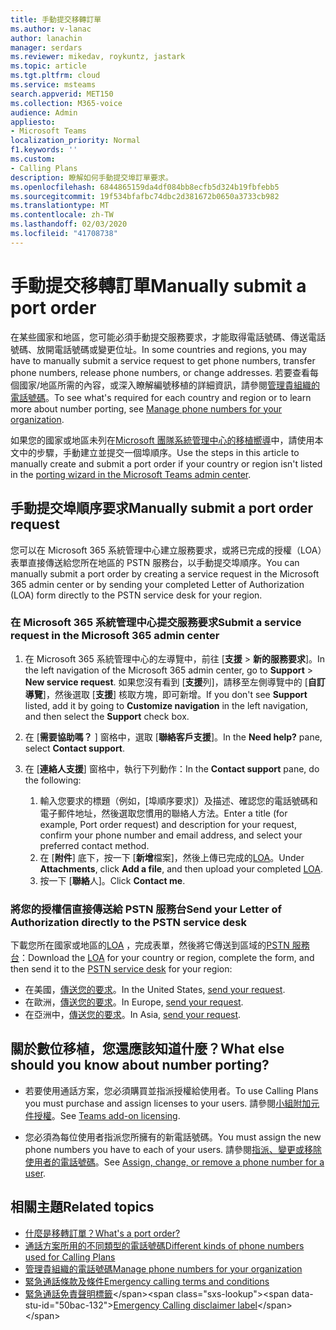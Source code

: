 ```yaml
---
title: 手動提交移轉訂單
ms.author: v-lanac
author: lanachin
manager: serdars
ms.reviewer: mikedav, roykuntz, jastark
ms.topic: article
ms.tgt.pltfrm: cloud
ms.service: msteams
search.appverid: MET150
ms.collection: M365-voice
audience: Admin
appliesto:
- Microsoft Teams
localization_priority: Normal
f1.keywords: ''
ms.custom:
- Calling Plans
description: 瞭解如何手動提交埠訂單要求。
ms.openlocfilehash: 6844865159da4df084bb8ecfb5d324b19fbfebb5
ms.sourcegitcommit: 19f534bfafbc74dbc2d381672b0650a3733cb982
ms.translationtype: MT
ms.contentlocale: zh-TW
ms.lasthandoff: 02/03/2020
ms.locfileid: "41708738"
---
```

# <a name="manually-submit-a-port-order"></a><span data-ttu-id="50bac-103">手動提交移轉訂單</span><span class="sxs-lookup"><span data-stu-id="50bac-103">Manually submit a port order</span></span>

<span data-ttu-id="50bac-104">在某些國家和地區，您可能必須手動提交服務要求，才能取得電話號碼、傳送電話號碼、放開電話號碼或變更位址。</span><span class="sxs-lookup"><span data-stu-id="50bac-104">In some countries and regions, you may have to manually submit a service request to get phone numbers, transfer phone numbers, release phone numbers, or change addresses.</span></span> <span data-ttu-id="50bac-105">若要查看每個國家/地區所需的內容，或深入瞭解編號移植的詳細資訊，請參閱[管理貴組織的電話號碼](../manage-phone-numbers-for-your-organization/manage-phone-numbers-for-your-organization.md)。</span><span class="sxs-lookup"><span data-stu-id="50bac-105">To see what's required for each country and region or to learn more about number porting, see [Manage phone numbers for your organization](../manage-phone-numbers-for-your-organization/manage-phone-numbers-for-your-organization.md).</span></span>

<span data-ttu-id="50bac-106">如果您的國家或地區未列在[Microsoft 團隊系統管理中心的移植嚮導](transfer-phone-numbers-to-teams.md)中，請使用本文中的步驟，手動建立並提交一個埠順序。</span><span class="sxs-lookup"><span data-stu-id="50bac-106">Use the steps in this article to manually create and submit a port order if your country or region isn't listed in the [porting wizard in the Microsoft Teams admin center](transfer-phone-numbers-to-teams.md).</span></span>

## <a name="manually-submit-a-port-order-request"></a><span data-ttu-id="50bac-107">手動提交埠順序要求</span><span class="sxs-lookup"><span data-stu-id="50bac-107">Manually submit a port order request</span></span>

<span data-ttu-id="50bac-108">您可以在 Microsoft 365 系統管理中心建立服務要求，或將已完成的授權（LOA）表單直接傳送給您所在地區的 PSTN 服務台，以手動提交埠順序。</span><span class="sxs-lookup"><span data-stu-id="50bac-108">You can manually submit a port order by creating a service request in the Microsoft 365 admin center or by sending your completed Letter of Authorization (LOA) form directly to the PSTN service desk for your region.</span></span>

### <a name="submit-a-service-request-in-the-microsoft-365-admin-center"></a><span data-ttu-id="50bac-109">在 Microsoft 365 系統管理中心提交服務要求</span><span class="sxs-lookup"><span data-stu-id="50bac-109">Submit a service request in the Microsoft 365 admin center</span></span>

1. <span data-ttu-id="50bac-110">在 Microsoft 365 系統管理中心的左導覽中，前往 [**支援** > **新的服務要求**]。</span><span class="sxs-lookup"><span data-stu-id="50bac-110">In the left navigation of the Microsoft 365 admin center, go to **Support** > **New service request**.</span></span>  <span data-ttu-id="50bac-111">如果您沒有看到 [**支援**列]，請移至左側導覽中的 [**自訂導覽**]，然後選取 [**支援**] 核取方塊，即可新增。</span><span class="sxs-lookup"><span data-stu-id="50bac-111">If you don't see **Support** listed, add it by going to **Customize navigation** in the left navigation, and then select the **Support** check box.</span></span>
2. <span data-ttu-id="50bac-112">在 [**需要協助嗎？** ] 窗格中，選取 [**聯絡客戶支援**]。</span><span class="sxs-lookup"><span data-stu-id="50bac-112">In the **Need help?** pane, select **Contact support**.</span></span>
3. <span data-ttu-id="50bac-113">在 [**連絡人支援**] 窗格中，執行下列動作：</span><span class="sxs-lookup"><span data-stu-id="50bac-113">In the **Contact support** pane, do the following:</span></span>

    1. <span data-ttu-id="50bac-114">輸入您要求的標題（例如，[埠順序要求]）及描述、確認您的電話號碼和電子郵件地址，然後選取您慣用的聯絡人方法。</span><span class="sxs-lookup"><span data-stu-id="50bac-114">Enter a title (for example, Port order request) and description for your request, confirm your phone number and email address, and select your preferred contact method.</span></span>
    2. <span data-ttu-id="50bac-115">在 [**附件**] 底下，按一下 [**新增**檔案]，然後上傳已完成的[LOA](../manage-phone-numbers-for-your-organization/manage-phone-numbers-for-your-organization.md#letters-of-authorization-loas-for-transferring-numbers)。</span><span class="sxs-lookup"><span data-stu-id="50bac-115">Under **Attachments**, click **Add a file**, and then upload your completed [LOA](../manage-phone-numbers-for-your-organization/manage-phone-numbers-for-your-organization.md#letters-of-authorization-loas-for-transferring-numbers).</span></span>
    3. <span data-ttu-id="50bac-116">按一下 [**聯絡**人]。</span><span class="sxs-lookup"><span data-stu-id="50bac-116">Click **Contact me**.</span></span>

### <a name="send-your-letter-of-authorization-directly-to-the-pstn-service-desk"></a><span data-ttu-id="50bac-117">將您的授權信直接傳送給 PSTN 服務台</span><span class="sxs-lookup"><span data-stu-id="50bac-117">Send your Letter of Authorization directly to the PSTN service desk</span></span>

<span data-ttu-id="50bac-118">下載您所在國家或地區的[LOA](../manage-phone-numbers-for-your-organization/manage-phone-numbers-for-your-organization.md#letters-of-authorization-loas-for-transferring-numbers) ，完成表單，然後將它傳送到區域的[PSTN 服務台](../manage-phone-numbers-for-your-organization/contact-pstn-service-desk.md)：</span><span class="sxs-lookup"><span data-stu-id="50bac-118">Download the [LOA](../manage-phone-numbers-for-your-organization/manage-phone-numbers-for-your-organization.md#letters-of-authorization-loas-for-transferring-numbers) for your country or region, complete the form, and then send it to the [PSTN service desk](../manage-phone-numbers-for-your-organization/contact-pstn-service-desk.md) for your region:</span></span>

- <span data-ttu-id="50bac-119">在美國，[傳送您的要求](mailto:ptn@microsoft.com)。</span><span class="sxs-lookup"><span data-stu-id="50bac-119">In the United States, [send your request](mailto:ptn@microsoft.com).</span></span>
- <span data-ttu-id="50bac-120">在歐洲，[傳送您的要求](mailto:ptneu@microsoft.com)。</span><span class="sxs-lookup"><span data-stu-id="50bac-120">In Europe, [send your request](mailto:ptneu@microsoft.com).</span></span>
- <span data-ttu-id="50bac-121">在亞洲中，[傳送您的要求](mailto:ptnapac@microsoft.com)。</span><span class="sxs-lookup"><span data-stu-id="50bac-121">In Asia, [send your request](mailto:ptnapac@microsoft.com).</span></span>
  
## <a name="what-else-should-you-know-about-number-porting"></a><span data-ttu-id="50bac-122">關於數位移植，您還應該知道什麼？</span><span class="sxs-lookup"><span data-stu-id="50bac-122">What else should you know about number porting?</span></span>

- <span data-ttu-id="50bac-123">若要使用通話方案，您必須購買並指派授權給使用者。</span><span class="sxs-lookup"><span data-stu-id="50bac-123">To use Calling Plans you must purchase and assign licenses to your users.</span></span> <span data-ttu-id="50bac-124">請參閱[小組附加元件授權](../teams-add-on-licensing/microsoft-teams-add-on-licensing.md)。</span><span class="sxs-lookup"><span data-stu-id="50bac-124">See [Teams add-on licensing](../teams-add-on-licensing/microsoft-teams-add-on-licensing.md).</span></span>
    
- <span data-ttu-id="50bac-125">您必須為每位使用者指派您所擁有的新電話號碼。</span><span class="sxs-lookup"><span data-stu-id="50bac-125">You must assign the new phone numbers you have to each of your users.</span></span> <span data-ttu-id="50bac-126">請參閱[指派、變更或移除使用者的電話號碼](../assign-change-or-remove-a-phone-number-for-a-user.md)。</span><span class="sxs-lookup"><span data-stu-id="50bac-126">See [Assign, change, or remove a phone number for a user](../assign-change-or-remove-a-phone-number-for-a-user.md).</span></span>

## <a name="related-topics"></a><span data-ttu-id="50bac-127">相關主題</span><span class="sxs-lookup"><span data-stu-id="50bac-127">Related topics</span></span>

- [<span data-ttu-id="50bac-128">什麼是移轉訂單？</span><span class="sxs-lookup"><span data-stu-id="50bac-128">What's a port order?</span></span>](port-order-overview.md)
- [<span data-ttu-id="50bac-129">通話方案所用的不同類型的電話號碼</span><span class="sxs-lookup"><span data-stu-id="50bac-129">Different kinds of phone numbers used for Calling Plans</span></span>](../different-kinds-of-phone-numbers-used-for-calling-plans.md)
- [<span data-ttu-id="50bac-130">管理貴組織的電話號碼</span><span class="sxs-lookup"><span data-stu-id="50bac-130">Manage phone numbers for your organization</span></span>](../manage-phone-numbers-for-your-organization/manage-phone-numbers-for-your-organization.md)
- [<span data-ttu-id="50bac-131">緊急通話條款及條件</span><span class="sxs-lookup"><span data-stu-id="50bac-131">Emergency calling terms and conditions</span></span>](../emergency-calling-terms-and-conditions.md)
- <span data-ttu-id="50bac-132">[緊急通話免責聲明標籤](https://github.com/MicrosoftDocs/OfficeDocs-SkypeForBusiness/blob/live/Teams/downloads/emergency-calling/emergency-calling-label-(en-us)-(v.1.0).zip?raw=true)</span><span class="sxs-lookup"><span data-stu-id="50bac-132">[Emergency Calling disclaimer label](https://github.com/MicrosoftDocs/OfficeDocs-SkypeForBusiness/blob/live/Teams/downloads/emergency-calling/emergency-calling-label-(en-us)-(v.1.0).zip?raw=true)</span></span>
